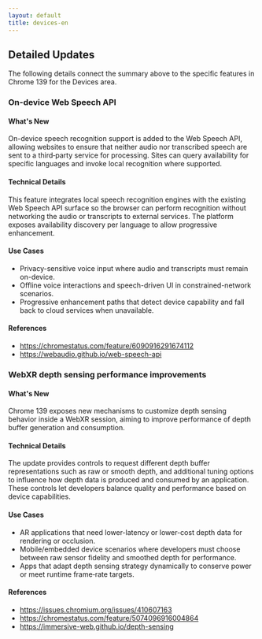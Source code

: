 ```yaml
---
layout: default
title: devices-en
---
```


## Detailed Updates

The following details connect the summary above to the specific features in Chrome 139 for the Devices area.

### On-device Web Speech API

#### What's New
On-device speech recognition support is added to the Web Speech API, allowing websites to ensure that neither audio nor transcribed speech are sent to a third‑party service for processing. Sites can query availability for specific languages and invoke local recognition where supported.

#### Technical Details
This feature integrates local speech recognition engines with the existing Web Speech API surface so the browser can perform recognition without networking the audio or transcripts to external services. The platform exposes availability discovery per language to allow progressive enhancement.

#### Use Cases
- Privacy-sensitive voice input where audio and transcripts must remain on-device.
- Offline voice interactions and speech-driven UI in constrained-network scenarios.
- Progressive enhancement paths that detect device capability and fall back to cloud services when unavailable.

#### References
- https://chromestatus.com/feature/6090916291674112
- https://webaudio.github.io/web-speech-api

### WebXR depth sensing performance improvements

#### What's New
Chrome 139 exposes new mechanisms to customize depth sensing behavior inside a WebXR session, aiming to improve performance of depth buffer generation and consumption.

#### Technical Details
The update provides controls to request different depth buffer representations such as raw or smooth depth, and additional tuning options to influence how depth data is produced and consumed by an application. These controls let developers balance quality and performance based on device capabilities.

#### Use Cases
- AR applications that need lower-latency or lower-cost depth data for rendering or occlusion.
- Mobile/embedded device scenarios where developers must choose between raw sensor fidelity and smoothed depth for performance.
- Apps that adapt depth sensing strategy dynamically to conserve power or meet runtime frame‑rate targets.

#### References
- https://issues.chromium.org/issues/410607163
- https://chromestatus.com/feature/5074096916004864
- https://immersive-web.github.io/depth-sensing
